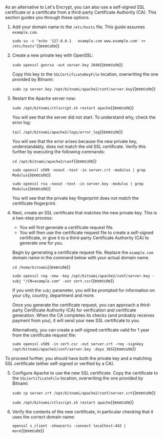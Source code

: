 As an alternative to Let's Encrypt, you can also use a self-signed SSL certificate or a certificate from a third-party Certificate Authority (CA). This section guides you through these options.

1. Add your domain name to the `/etc/hosts` file. This guide assumes `example.com`.

    `sudo su -c "echo '127.0.0.1   example.com www.example.com' >> /etc/hosts"`{{execute}}

2. Create a new private key with OpenSSL:

    `sudo openssl genrsa -out server.key 2048`{{execute}}

    Copy this key to the `SSLCertificateKeyFile` location, overwriting the one provided by Bitnami:

    `sudo cp server.key /opt/bitnami/apache2/conf/server.key`{{execute}}

3. Restart the Apache server now:

    `sudo /opt/bitnami/ctlscript.sh restart apache`{{execute}}

    You will see that the server did not start. To understand why, check the error log:

    `tail /opt/bitnami/apache2/logs/error_log`{{execute}}

    You will see that the error arises because the new private key, understandably, does not match the old SSL certificate. Verify this further by executing the following commands:

    `cd /opt/bitnami/apache2/conf`{{execute}}

    `sudo openssl x509 -noout -text -in server.crt -modulus | grep Modulus`{{execute}}

    `sudo openssl rsa -noout -text -in server.key -modulus | grep Modulus`{{execute}}

    You will see that the private key fingerprint does not match the certificate fingerprint.

4. Next, create an SSL certificate that matches the new private key. This is a two-step process:

    * You will first generate a certificate request file.
    * You will then use the certificate request file to create a self-signed certificate, or give it to a third-party Certificate Authority (CA) to generate one for you.

    Begin by generating a certificate request file. Replace the `example.com` domain name in the command below with your actual domain name.

    `cd /home/bitnami`{{execute}}

    `sudo openssl req -new -key /opt/bitnami/apache2/conf/server.key -subj "/CN=example.com" -out cert.csr`{{execute}}

    If you omit the `subj` parameter, you will be prompted for information on your city, country, department and more.

    Once you generate the certificate request, you can approach a third-party Certificate Authority (CA) for verification and certificate generation. When the CA completes its checks (and probably receives payment from you), it will send your new SSL certificate to you.

    Alternatively, you can create a self-signed certificate valid for 1 year from the certificate request file:

    `sudo openssl x509 -in cert.csr -out server.crt -req -signkey /opt/bitnami/apache2/conf/server.key -days 365`{{execute}}

  To proceed further, you should have both the private key and a matching SSL certificate (either self-signed or verified by a CA).

5. Configure Apache to use the new SSL certificate. Copy the certificate to the `SSLCertificateFile` location, overwriting the one provided by Bitnami:

    `sudo cp server.crt /opt/bitnami/apache2/conf/server.crt`{{execute}}

    `sudo /opt/bitnami/ctlscript.sh restart apache`{{execute}}

6. Verify the contents of the new certificate, in particular checking that it uses the correct domain name:

    `openssl s_client -showcerts -connect localhost:443 | more`{{execute}}
